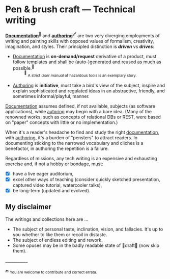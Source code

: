 # Pen & brush craft &mdash; Technical writing

[__Documentation__](README+/tech_docu.md)<sup>📄</sup> and [__authoring__](README+/tech-authoring.md)<sup>🖊️</sup> are two very diverging employments of writing and painting skills with opposed values of formalism, creativity, imagination, and styles. Their principled distinction is __*driven*__ vs __*drives*__:

* <ins>Documentation</ins> is **on-demand/request** derivative of a product, must follow templates and shall be (auto-)generated and reused as much as possible.<sup>📖</sup>\
&nbsp;&nbsp;&nbsp;&nbsp;&nbsp;&nbsp;&nbsp;&nbsp;&nbsp;<sup>📖</sup> <sub>A strict _User manual_ of hazardous tools is an exemplary story.</sub>

* <ins>Authoring</ins> is **initiative**, must take a bird's view of the subject, inspire and explain sophisticated and regulated ideas in an abstractive, friendly, and sometimes informal/playful, manner.

<ins>Documentation</ins> assumes defined, if not available, subjects (as software applications), while <ins>autoring</ins> may begin with a bare idea. (Many of the renowned works, such as concepts of relational DBs or REST, were based on "paper" concepts with little or no implementation.)

When it's a reader's headache to find and study the right <ins>documentation</ins>, with <ins>authoring</ins>, it's a burden of "pensters" to attract readers. 
In documenting sticking to the narrowed vocabulary and cliches is a benefactor, in authoring the repetition is a failure.

Regardless of missions, any tech writing is an expensive and exhausting exercise and, if not a hobby or bondage, must:

+ [x] have a live eager auditorium,
+ [x] excel other ways of teaching (consider quickly sketched presentation, captured video tutorial, watercooler talks),
+ [x] be long-term (updated and evolved).

## My disclaimer

The writings and collections here are ...

* The subject of personal taste, inclination, vision, and fallacies. It's up to you whether to like them or recoil in distaste.
* The subject of endless editing and rework.
* Some opuses may be in the badly readable state of 🚧draft🐝 (now skip them).

\___________

:end: <sub>You are welcome to contribute and correct errata.</sub>
